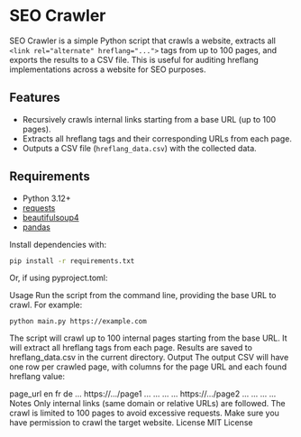# SEO Crawler

SEO Crawler is a simple Python script that crawls a website, extracts all `<link rel="alternate" hreflang="...">` tags from up to 100 pages, and exports the results to a CSV file. This is useful for auditing hreflang implementations across a website for SEO purposes.

## Features

- Recursively crawls internal links starting from a base URL (up to 100 pages).
- Extracts all hreflang tags and their corresponding URLs from each page.
- Outputs a CSV file (`hreflang_data.csv`) with the collected data.

## Requirements

- Python 3.12+
- [requests](https://pypi.org/project/requests/)
- [beautifulsoup4](https://pypi.org/project/beautifulsoup4/)
- [pandas](https://pypi.org/project/pandas/)

Install dependencies with:

```sh
pip install -r requirements.txt
```

Or, if using pyproject.toml:

Usage
Run the script from the command line, providing the base URL to crawl. For example:

    python main.py https://example.com

The script will crawl up to 100 internal pages starting from the base URL.
It will extract all hreflang tags from each page.
Results are saved to hreflang_data.csv in the current directory.
Output
The output CSV will have one row per crawled page, with columns for the page URL and each found hreflang value:

page_url	en	fr	de	...
https://.../page1	...	...	...	...
https://.../page2	...	...	...	...
Notes
Only internal links (same domain or relative URLs) are followed.
The crawl is limited to 100 pages to avoid excessive requests.
Make sure you have permission to crawl the target website.
License
MIT License
